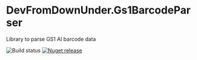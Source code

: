 # DevFromDownUnder.Gs1BarcodeParser

Library to parse GS1 AI barcode data

![Build status](https://dev.azure.com/DevFromDownUnder/DevFromDownUnder.Gs1BarcodeParser/_apis/build/status/master-pushToGit)
[![Nuget release](https://img.shields.io/nuget/v/DevFromDownUnder.Gs1BarcodeParser.svg?style=flat&label=DevFromDownUnder.Gs1BarcodeParser&logo=nuget&color=blue)](https://www.nuget.org/packages/DevFromDownUnder.Gs1BarcodeParser/)

